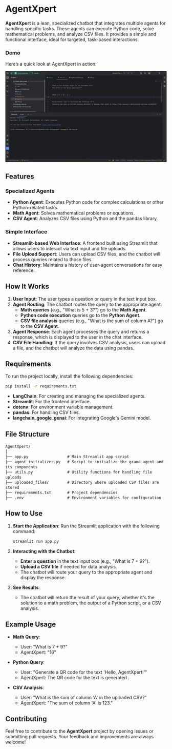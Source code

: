 # AgentXpert

**AgentXpert** is a lean, specialized chatbot that integrates multiple agents for handling specific tasks. These agents can execute Python code, solve mathematical problems, and analyze CSV files. It provides a simple and functional interface, ideal for targeted, task-based interactions.


### Demo

Here’s a quick look at AgentXpert in action:

<p align="center">
  <img src="./AgentXpert.gif" alt="AgentXpert Demo">
</p>


## Features

### Specialized Agents
- **Python Agent**: Executes Python code for complex calculations or other Python-related tasks.
- **Math Agent**: Solves mathematical problems or equations.
- **CSV Agent**: Analyzes CSV files using Python and the pandas library.

### Simple Interface
- **Streamlit-based Web Interface**: A frontend built using Streamlit that allows users to interact via text input and file uploads.
- **File Upload Support**: Users can upload CSV files, and the chatbot will process queries related to those files.
- **Chat History**: Maintains a history of user-agent conversations for easy reference.

## How It Works

1. **User Input**: The user types a question or query in the text input box.
2. **Agent Routing**: The chatbot routes the query to the appropriate agent:
   - **Math queries** (e.g., "What is 5 + 3?") go to the **Math Agent**.
   - **Python code execution** queries go to the **Python Agent**.
   - **CSV file analysis** queries (e.g., "What is the sum of column A?") go to the **CSV Agent**.
3. **Agent Response**: Each agent processes the query and returns a response, which is displayed to the user in the chat interface.
4. **CSV File Handling**: If the query involves CSV analysis, users can upload a file, and the chatbot will analyze the data using pandas.

## Requirements

To run the project locally, install the following dependencies:

```bash
pip install -r requirements.txt
```

- **LangChain**: For creating and managing the specialized agents.
- **Streamlit**: For the frontend interface.
- **dotenv**: For environment variable management.
- **pandas**: For handling CSV files.
- **langchain_google_genai**: For integrating Google's Gemini model.

## File Structure

```
AgentXpert/
│
├── app.py                 # Main Streamlit app script
├── agent_initializer.py   # Script to initialize the grand agent and its components
├── utils.py               # Utility functions for handling file uploads
├── uploaded_files/        # Directory where uploaded CSV files are stored
├── requirements.txt       # Project dependencies
├── .env                   # Environment variables for configuration
```

## How to Use

1. **Start the Application**:
   Run the Streamlit application with the following command:

   ```bash
   streamlit run app.py
   ```

2. **Interacting with the Chatbot**:
   - **Enter a question** in the text input box (e.g., "What is 7 + 9?").
   - **Upload a CSV file** if needed for data analysis.
   - The chatbot will route your query to the appropriate agent and display the response.

3. **See Results**:
   - The chatbot will return the result of your query, whether it's the solution to a math problem, the output of a Python script, or a CSV analysis.

## Example Usage

- **Math Query**:
   - User: "What is 7 + 9?"
   - AgentXpert: "16"

- **Python Query**:
   - User: "Generate a QR code for the text 'Hello, AgentXpert!'"
   - AgentXpert: The QR code for the text is generated .

- **CSV Analysis**:
   - User: "What is the sum of column 'A' in the uploaded CSV?"
   - AgentXpert: "The sum of column 'A' is 123."

## Contributing

Feel free to contribute to the **AgentXpert** project by opening issues or submitting pull requests. Your feedback and improvements are always welcome!


